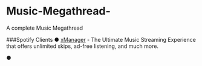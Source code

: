 # Music-Megathread-
A complete Music Megathread 


###Spotify Clients
● [xManager](https://github.com/Team-xManager/xManager) - The Ultimate Music Streaming Experience that offers unlimited skips, ad-free listening, and much more.

●